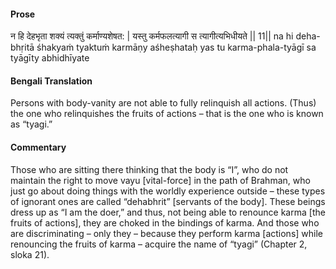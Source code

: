 #### Prose 

न हि देहभृता शक्यं त्यक्तुं कर्माण्यशेषत: |
यस्तु कर्मफलत्यागी स त्यागीत्यभिधीयते || 11||
na hi deha-bhṛitā śhakyaṁ tyaktuṁ karmāṇy aśheṣhataḥ
yas tu karma-phala-tyāgī sa tyāgīty abhidhīyate

 #### Bengali Translation 

Persons with body-vanity are not able to fully relinquish all actions. (Thus) the one who relinquishes the fruits of actions – that is the one who is known as “tyagi.”

 #### Commentary 

Those who are sitting there thinking that the body is “I”, who do not maintain the right to move vayu [vital-force] in the path of Brahman, who just go about doing things with the worldly experience outside – these types of ignorant ones are called “dehabhrit” [servants of the body]. These beings dress up as “I am the doer,” and thus, not being able to renounce karma [the fruits of actions], they are choked in the bindings of karma. And those who are discriminating – only they – because they perform karma [actions] while renouncing the fruits of karma – acquire the name of “tyagi” (Chapter 2, sloka 21).